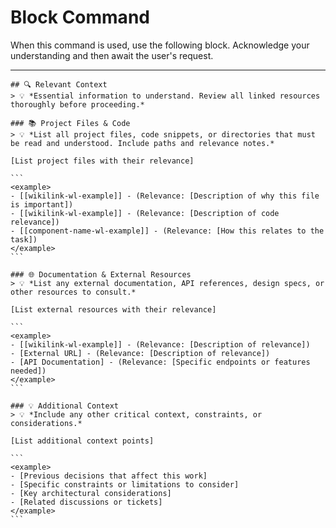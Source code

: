 # Block Command

When this command is used, use the following block. Acknowledge your understanding and then await the user's request.

---

``````````
## 🔍 Relevant Context
> 💡 *Essential information to understand. Review all linked resources thoroughly before proceeding.*

### 📚 Project Files & Code
> 💡 *List all project files, code snippets, or directories that must be read and understood. Include paths and relevance notes.*

[List project files with their relevance]

```
<example>
- [[wikilink-wl-example]] - (Relevance: [Description of why this file is important])
- [[wikilink-wl-example]] - (Relevance: [Description of code relevance])
- [[component-name-wl-example]] - (Relevance: [How this relates to the task])
</example>
```

### 🌐 Documentation & External Resources
> 💡 *List any external documentation, API references, design specs, or other resources to consult.*

[List external resources with their relevance]

```
<example>
- [[wikilink-wl-example]] - (Relevance: [Description of relevance])
- [External URL] - (Relevance: [Description of relevance])
- [API Documentation] - (Relevance: [Specific endpoints or features needed])
</example>
```

### 💡 Additional Context
> 💡 *Include any other critical context, constraints, or considerations.*

[List additional context points]

```
<example>
- [Previous decisions that affect this work]
- [Specific constraints or limitations to consider]
- [Key architectural considerations]
- [Related discussions or tickets]
</example>
```
``````````
